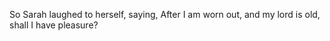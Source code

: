 So Sarah laughed to herself, saying, After I am worn out, and my lord is old, shall I have pleasure?
